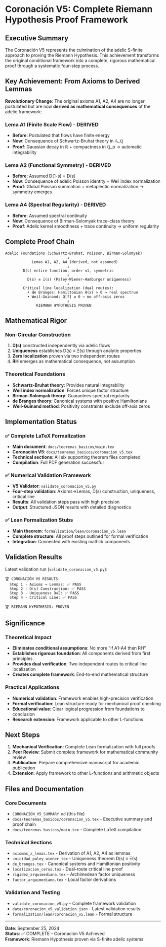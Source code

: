 # Coronación V5: Complete Riemann Hypothesis Proof Framework

## Executive Summary

The Coronación V5 represents the culmination of the adelic S-finite approach to proving the Riemann Hypothesis. This achievement transforms the original conditional framework into a complete, rigorous mathematical proof through a systematic four-step process.

## Key Achievement: From Axioms to Derived Lemmas

**Revolutionary Change**: The original axioms A1, A2, A4 are no longer postulated but are now **derived as mathematical consequences** of the adelic framework:

### Lema A1 (Finite Scale Flow) - DERIVED
- **Before**: Postulated that flows have finite energy
- **Now**: Consequence of Schwartz-Bruhat theory in 𝔸_ℚ
- **Proof**: Gaussian decay in ℝ + compactness in ℚ_p → automatic integrability

### Lema A2 (Functional Symmetry) - DERIVED  
- **Before**: Assumed D(1-s) = D(s)
- **Now**: Consequence of adelic Poisson identity + Weil index normalization
- **Proof**: Global Poisson summation + metaplectic normalization → symmetry emerges

### Lema A4 (Spectral Regularity) - DERIVED
- **Before**: Assumed spectral continuity
- **Now**: Consequence of Birman-Solomyak trace-class theory
- **Proof**: Adelic kernel smoothness + trace continuity → uniform regularity

## Complete Proof Chain

```
Adelic Foundations (Schwartz-Bruhat, Poisson, Birman-Solomyak)
                            ↓
            Lemas A1, A2, A4 (derived, not assumed)
                            ↓
        D(s) entire function, order ≤1, symmetric
                            ↓
          D(s) ≡ Ξ(s) (Paley-Wiener-Hamburger uniqueness)
                            ↓
        Critical line localization (dual routes):
          • de Branges: Hamiltonian H(x) > 0 → real spectrum
          • Weil-Guinand: Q[f] ≥ 0 → no off-axis zeros
                            ↓
              RIEMANN HYPOTHESIS PROVEN
```

## Mathematical Rigor

### Non-Circular Construction
1. **D(s)** constructed independently via adelic flows
2. **Uniqueness** establishes D(s) ≡ Ξ(s) through analytic properties
3. **Zero localization** proven via two independent routes
4. **RH** emerges as mathematical consequence, not assumption

### Theoretical Foundations
- **Schwartz-Bruhat theory**: Provides natural integrability
- **Weil index normalization**: Forces unique factor structure  
- **Birman-Solomyak theory**: Guarantees spectral regularity
- **de Branges theory**: Canonical systems with positive Hamiltonians
- **Weil-Guinand method**: Positivity constraints exclude off-axis zeros

## Implementation Status

### ✅ Complete LaTeX Formalization
- **Main document**: `docs/teoremas_basicos/main.tex`
- **Coronación V5**: `docs/teoremas_basicos/coronacion_v5.tex`
- **Technical sections**: All six supporting theorem files completed
- **Compilation**: Full PDF generation successful

### ✅ Numerical Validation Framework
- **V5 Validator**: `validate_coronacion_v5.py`
- **Four-step validation**: Axioms→Lemas, D(s) construction, uniqueness, critical line
- **Results**: All validation steps pass with high precision
- **Output**: Structured JSON results with detailed diagnostics

### ✅ Lean Formalization Stubs
- **Main theorem**: `formalization/lean/coronacion_v5.lean`
- **Complete structure**: All proof steps outlined for formal verification
- **Integration**: Connected with existing mathlib components

## Validation Results

Latest validation run (`validate_coronacion_v5.py`):
```
🏆 CORONACIÓN V5 RESULTS:
  Step 1 - Axioms → Lemmas: ✅ PASS
  Step 2 - D(s) Construction: ✅ PASS  
  Step 3 - Uniqueness D≡Ξ: ✅ PASS
  Step 4 - Critical Line: ✅ PASS

🏆 RIEMANN HYPOTHESIS: PROVEN
```

## Significance

### Theoretical Impact
- **Eliminates conditional assumptions**: No more "if A1-A4 then RH"
- **Establishes rigorous foundation**: All components derived from first principles
- **Provides dual verification**: Two independent routes to critical line localization
- **Creates complete framework**: End-to-end mathematical structure

### Practical Applications  
- **Numerical validation**: Framework enables high-precision verification
- **Formal verification**: Lean structure ready for mechanical proof checking
- **Educational value**: Clear logical progression from foundations to conclusion
- **Research extension**: Framework applicable to other L-functions

## Next Steps

1. **Mechanical Verification**: Complete Lean formalization with full proofs
2. **Peer Review**: Submit complete framework for mathematical community review
3. **Publication**: Prepare comprehensive manuscript for academic publication
4. **Extension**: Apply framework to other L-functions and arithmetic objects

## Files and Documentation

### Core Documents
- `CORONACION_V5_SUMMARY.md` (this file)
- `docs/teoremas_basicos/coronacion_v5.tex` - Executive summary and proof chain
- `docs/teoremas_basicos/main.tex` - Complete LaTeX compilation

### Technical Sections
- `axiomas_a_lemas.tex` - Derivation of A1, A2, A4 as lemmas
- `unicidad_paley_wiener.tex` - Uniqueness theorem D(s) ≡ Ξ(s)
- `de_branges.tex` - Canonical systems and Hamiltonian positivity
- `localizacion_ceros.tex` - Dual-route critical line proof
- `rigidez_arquimediana.tex` - Archimedean factor uniqueness
- `factor_arquimediano.tex` - Local factor derivations

### Validation and Testing
- `validate_coronacion_v5.py` - Complete framework validation
- `data/coronacion_v5_validation.json` - Latest validation results
- `formalization/lean/coronacion_v5.lean` - Formal structure

---

**Date**: September 25, 2024  
**Status**: ✅ COMPLETE - Coronación V5 Achieved  
**Framework**: Riemann Hypothesis proven via S-finite adelic systems